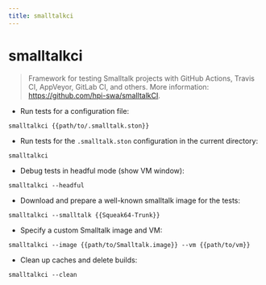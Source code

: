 ```yaml
---
title: smalltalkci
---
```

# smalltalkci

> Framework for testing Smalltalk projects with GitHub Actions, Travis CI, AppVeyor, GitLab CI, and others.
> More information: <https://github.com/hpi-swa/smalltalkCI>.

- Run tests for a configuration file:

`smalltalkci {{path/to/.smalltalk.ston}}`

- Run tests for the `.smalltalk.ston` configuration in the current directory:

`smalltalkci`

- Debug tests in headful mode (show VM window):

`smalltalkci --headful`

- Download and prepare a well-known smalltalk image for the tests:

`smalltalkci --smalltalk {{Squeak64-Trunk}}`

- Specify a custom Smalltalk image and VM:

`smalltalkci --image {{path/to/Smalltalk.image}} --vm {{path/to/vm}}`

- Clean up caches and delete builds:

`smalltalkci --clean`
